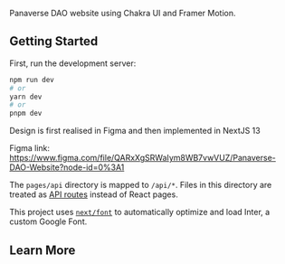 Panaverse DAO website using Chakra UI and Framer Motion.

## Getting Started

First, run the development server:

```bash
npm run dev
# or
yarn dev
# or
pnpm dev
```
Design is first realised in Figma and then implemented in NextJS 13

Figma link: https://www.figma.com/file/QARxXgSRWaIym8WB7vwVUZ/Panaverse-DAO-Website?node-id=0%3A1

The `pages/api` directory is mapped to `/api/*`. Files in this directory are treated as [API routes](https://nextjs.org/docs/api-routes/introduction) instead of React pages.

This project uses [`next/font`](https://nextjs.org/docs/basic-features/font-optimization) to automatically optimize and load Inter, a custom Google Font.

## Learn More
